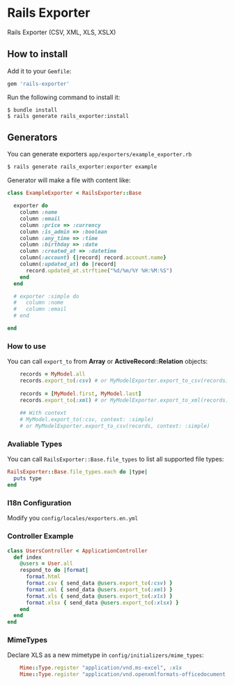 # Rails Exporter 

Rails Exporter (CSV, XML, XLS, XSLX)

## How to install

Add it to your `Gemfile`: 
```ruby
gem 'rails-exporter'
```

Run the following command to install it:
```shell
$ bundle install
$ rails generate rails_exporter:install
```

## Generators

You can generate exporters `app/exporters/example_exporter.rb`

```bash
$ rails generate rails_exporter:exporter example
```

Generator will make a file with content like:

```ruby
class ExampleExporter < RailsExporter::Base

  exporter do
    column :name
    column :email
    column :price => :currency
    column :is_admin => :boolean
    column :any_time => :time
    column :birthday => :date
    column :created_at => :datetime
    column(:account) {|record| record.account.name}
    column(:updated_at) do |record|
      record.updated_at.strftime("%d/%m/%Y %H:%M:%S")
    end
  end

  # exporter :simple do
  #   column :nome
  #   column :email
  # end

end
```

### How to use

You can call `export_to` from **Array** or **ActiveRecord::Relation** objects: 
```ruby
    records = MyModel.all
    records.export_to(:csv) # or MyModelExporter.export_to_csv(records) 
    
    records = [MyModel.first, MyModel.last]
    records.export_to(:xml) # or MyModelExporter.export_to_xml(records)
    
    ## With context
    # MyModel.export_to(:csv, context: :simple)
    # or MyModelExporter.export_to_csv(records, context: :simple)
```

### Avaliable Types

You can call `RailsExporter::Base.file_types` to list all supported file types:
```ruby
RailsExporter::Base.file_types.each do |type|
  puts type
end
```

### I18n Configuration

Modify you `config/locales/exporters.en.yml`

### Controller Example

```ruby
class UsersController < ApplicationController
  def index
    @users = User.all
    respond_to do |format|
      format.html
      format.csv { send_data @users.export_to(:csv) }
      format.xml { send_data @users.export_to(:xml) }
      format.xls { send_data @users.export_to(:xls) }
      format.xlsx { send_data @users.export_to(:xlsx) }
    end
  end
end
```

### MimeTypes

Declare XLS as a new mimetype in `config/initializers/mime_types`:
```ruby
    Mime::Type.register "application/vnd.ms-excel", :xls
    Mime::Type.register "application/vnd.openxmlformats-officedocument.spreadsheetml.sheet", :xlsx
```